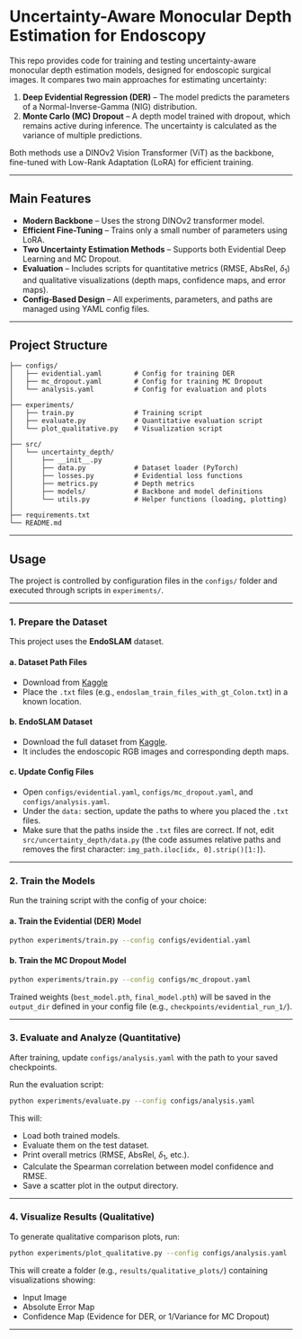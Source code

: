 # Uncertainty-Aware Monocular Depth Estimation for Endoscopy

This repo provides code for training and testing uncertainty-aware monocular depth estimation models, designed for endoscopic surgical images.
It compares two main approaches for estimating uncertainty:

1. **Deep Evidential Regression (DER)** – The model predicts the parameters of a Normal-Inverse-Gamma (NIG) distribution. 
2. **Monte Carlo (MC) Dropout** – A depth model trained with dropout, which remains active during inference. The uncertainty is calculated as the variance of multiple predictions.

Both methods use a DINOv2 Vision Transformer (ViT) as the backbone, fine-tuned with Low-Rank Adaptation (LoRA) for efficient training.

---

## Main Features

* **Modern Backbone** – Uses the strong DINOv2 transformer model.
* **Efficient Fine-Tuning** – Trains only a small number of parameters using LoRA.
* **Two Uncertainty Estimation Methods** – Supports both Evidential Deep Learning and MC Dropout.
* **Evaluation** – Includes scripts for quantitative metrics (RMSE, AbsRel, $\delta_1$) and qualitative visualizations (depth maps, confidence maps, and error maps).
* **Config-Based Design** – All experiments, parameters, and paths are managed using YAML config files.

---

## Project Structure

```
├── configs/
│   ├── evidential.yaml        # Config for training DER
│   ├── mc_dropout.yaml        # Config for training MC Dropout
│   └── analysis.yaml          # Config for evaluation and plots
│
├── experiments/
│   ├── train.py               # Training script
│   ├── evaluate.py            # Quantitative evaluation script
│   └── plot_qualitative.py    # Visualization script
│
├── src/
│   └── uncertainty_depth/
│       ├── __init__.py
│       ├── data.py            # Dataset loader (PyTorch)
│       ├── losses.py          # Evidential loss functions
│       ├── metrics.py         # Depth metrics
│       ├── models/            # Backbone and model definitions
│       └── utils.py           # Helper functions (loading, plotting)
│
├── requirements.txt
└── README.md
```

---

## Usage

The project is controlled by configuration files in the `configs/` folder and executed through scripts in `experiments/`.

---

### 1. Prepare the Dataset

This project uses the **EndoSLAM** dataset.

#### a. Dataset Path Files

* Download from [Kaggle](https://www.kaggle.com/datasets/mcocoz/mde-dataset-path)
* Place the `.txt` files (e.g., `endoslam_train_files_with_gt_Colon.txt`) in a known location.

#### b. EndoSLAM Dataset

* Download the full dataset from [Kaggle](https://www.kaggle.com/datasets/mcocoz/endoslam).
* It includes the endoscopic RGB images and corresponding depth maps.

#### c. Update Config Files

* Open `configs/evidential.yaml`, `configs/mc_dropout.yaml`, and `configs/analysis.yaml`.
* Under the `data:` section, update the paths to where you placed the `.txt` files.
* Make sure that the paths inside the `.txt` files are correct.
  If not, edit `src/uncertainty_depth/data.py` (the code assumes relative paths and removes the first character:
  `img_path.iloc[idx, 0].strip()[1:]`).

---

### 2. Train the Models

Run the training script with the config of your choice:

#### a. Train the Evidential (DER) Model

```bash
python experiments/train.py --config configs/evidential.yaml
```

#### b. Train the MC Dropout Model

```bash
python experiments/train.py --config configs/mc_dropout.yaml
```

Trained weights (`best_model.pth`, `final_model.pth`) will be saved in the `output_dir` defined in your config file
(e.g., `checkpoints/evidential_run_1/`).

---

### 3. Evaluate and Analyze (Quantitative)

After training, update `configs/analysis.yaml` with the path to your saved checkpoints.

Run the evaluation script:

```bash
python experiments/evaluate.py --config configs/analysis.yaml
```

This will:

* Load both trained models.
* Evaluate them on the test dataset.
* Print overall metrics (RMSE, AbsRel, $\delta_1$, etc.).
* Calculate the Spearman correlation between model confidence and RMSE.
* Save a scatter plot in the output directory.

---

### 4. Visualize Results (Qualitative)

To generate qualitative comparison plots, run:

```bash
python experiments/plot_qualitative.py --config configs/analysis.yaml
```

This will create a folder (e.g., `results/qualitative_plots/`) containing visualizations showing:

* Input Image
* Absolute Error Map
* Confidence Map (Evidence for DER, or 1/Variance for MC Dropout)

---
